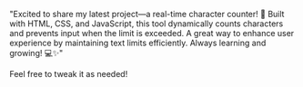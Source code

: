 "Excited to share my latest project—a real-time character counter! 
🚀 Built with HTML, CSS, and JavaScript, this tool dynamically counts characters and prevents input when the limit is exceeded. 
A great way to enhance user experience by maintaining text limits efficiently. Always learning and growing! 💻✨"

Feel free to tweak it as needed!
